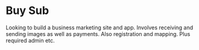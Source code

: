 # Buy Sub
Looking to build a business marketing site and app. Involves receiving and sending images as well as payments. Also registration and mapping. Plus required admin etc.
